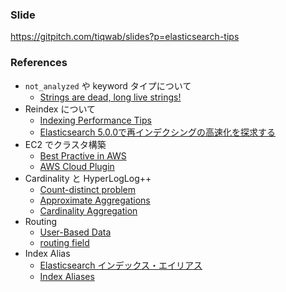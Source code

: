 ### Slide

https://gitpitch.com/tiqwab/slides?p=elasticsearch-tips

### References

- `not_analyzed` や keyword タイプについて
  - [Strings are dead, long live strings!][1]
- Reindex について
  - [Indexing Performance Tips][2]
  - [Elasticsearch 5.0.0で再インデクシングの高速化を探求する][3]
- EC2 でクラスタ構築
  - [Best Practive in AWS][4]
  - [AWS Cloud Plugin][5]
- Cardinality と HyperLogLog++
  - [Count-distinct problem][6]
  - [Approximate Aggregations][7]
  - [Cardinality Aggregation][8]
- Routing
  - [User-Based Data][9]
  - [routing field][10]
- Index Alias
  - [Elasticsearch インデックス・エイリアス][11]
  - [Index Aliases][12]

[1]: https://www.elastic.co/jp/blog/strings-are-dead-long-live-strings
[2]: https://www.elastic.co/guide/en/elasticsearch/guide/current/indexing-performance.html
[3]: https://blog.cybozu.io/entry/2016/08/18/100000
[4]: https://www.elastic.co/guide/en/elasticsearch/plugins/master/cloud-aws-best-practices.html
[5]: https://www.elastic.co/guide/en/elasticsearch/plugins/2.4/cloud-aws.html
[6]: https://en.wikipedia.org/wiki/Count-distinct_problem
[7]: https://www.elastic.co/guide/en/elasticsearch/guide/current/_approximate_aggregations.html
[8]: https://www.elastic.co/guide/en/elasticsearch/reference/current/search-aggregations-metrics-cardinality-aggregation.html
[9]: https://www.elastic.co/guide/en/elasticsearch/guide/current/user-based.html
[10]: https://www.elastic.co/guide/en/elasticsearch/reference/current/mapping-routing-field.html
[11]: https://medium.com/hello-elasticsearch/elasticsearch-c8c9c711f40
[12]: https://www.elastic.co/guide/en/elasticsearch/reference/current/indices-aliases.html
